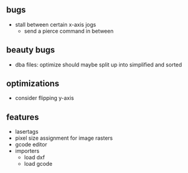 

bugs
----
- stall between certain x-axis jogs
  - send a pierce command in between

beauty bugs
-----------
- dba files: optimize should maybe split up into simplified and sorted

optimizations
-------------
- consider flipping y-axis


features
--------
- lasertags
- pixel size assignment for image rasters
- gcode editor
- importers
  - load dxf
  - load gcode
